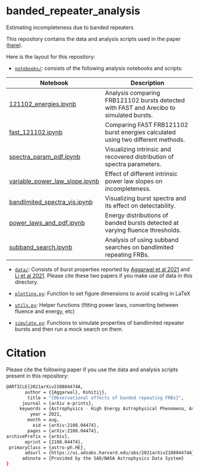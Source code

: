 # banded_repeater_analysis
Estimating incompleteness due to banded repeaters 

This repository contains the data and analysis scripts used in the paper ([here](https://arxiv.org/abs/2108.04474)). 

Here is the layout for this repository:

* [`notebooks/`](https://github.com/KshitijAggarwal/banded_repeater_analysis/tree/main/notebooks): consists of the following analysis notebooks and scripts:

| Notebook | Description |
| ----------- | ----------- |
| [121102_energies.ipynb](https://github.com/KshitijAggarwal/banded_repeater_analysis/blob/main/notebooks/121102_energies.ipynb) | Analysis comparing FRB121102 bursts detected with FAST and Arecibo to simulated bursts.  |
| [fast_121102.ipynb](https://github.com/KshitijAggarwal/banded_repeater_analysis/blob/main/notebooks/bandlimited_spectra_vis.ipynb) | Comparing FAST FRB121102 burst energies calculated using two different methods. |        
| [spectra_param_pdf.ipynb](https://github.com/KshitijAggarwal/banded_repeater_analysis/blob/main/notebooks/spectra_param_pdf.ipynb) | Visualizing intrinsic and recovered distribution of spectra parameters. |
| [variable_power_law_slope.ipynb](https://github.com/KshitijAggarwal/banded_repeater_analysis/blob/main/notebooks/variable_power_law_slope.ipynb) | Effect of different intrinsic power law slopes on incompleteness. |
| [bandlimited_spectra_vis.ipynb](https://github.com/KshitijAggarwal/banded_repeater_analysis/blob/main/notebooks/bandlimited_spectra_vis.ipynb) | Visualizing burst spectra and its effect on detectability.|
| [power_laws_and_pdf.ipynb](https://github.com/KshitijAggarwal/banded_repeater_analysis/blob/main/notebooks/power_laws_and_pdf.ipynb) | Energy distributions of banded bursts detected at varying fluence thresholds. | 
| [subband_search.ipynb](https://github.com/KshitijAggarwal/banded_repeater_analysis/blob/main/notebooks/subband_search.ipynb) | Analysis of using subband searches on bandlimited repeating FRBs. |

* [`data/`](https://github.com/KshitijAggarwal/banded_repeater_analysis/tree/main/data): Consists of burst properties reported by [Aggarwal et al 2021](https://ui.adsabs.harvard.edu/abs/2021arXiv210705658A/abstract) and [Li et al 2021](https://ui.adsabs.harvard.edu/abs/2021arXiv210708205L/abstract). Please cite these two papers if you make use of data in this directory.  

* [`plotting.py`](https://github.com/KshitijAggarwal/banded_repeater_analysis/blob/main/plotting.py): Function to set figure dimensions to avoid scaling in LaTeX
* [`utils.py`](https://github.com/KshitijAggarwal/banded_repeater_analysis/blob/main/utils.py): Helper functions (fitting power laws, converting between fluence and energy, etc)
* [`simulate.py`](https://github.com/KshitijAggarwal/banded_repeater_analysis/blob/main/simulate.py): Functions to simulate properties of bandlimited repeater bursts and then run a mock search on them.

# Citation

Please cite the following paper if you use the data and analysis scripts present in this repository: 

```bash
@ARTICLE{2021arXiv210804474A,
       author = {{Aggarwal}, Kshitij},
        title = "{Observational effects of banded repeating FRBs}",
      journal = {arXiv e-prints},
     keywords = {Astrophysics - High Energy Astrophysical Phenomena, Astrophysics - Instrumentation and Methods for Astrophysics},
         year = 2021,
        month = aug,
          eid = {arXiv:2108.04474},
        pages = {arXiv:2108.04474},
archivePrefix = {arXiv},
       eprint = {2108.04474},
 primaryClass = {astro-ph.HE},
       adsurl = {https://ui.adsabs.harvard.edu/abs/2021arXiv210804474A},
      adsnote = {Provided by the SAO/NASA Astrophysics Data System}
}
```
